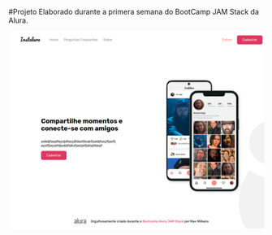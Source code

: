 #Projeto Elaborado durante a primera semana do BootCamp JAM Stack da Alura.


![instaAlura](https://github.com/Eletromaximus/InstaAlura/blob/main/instaAlura.png)
